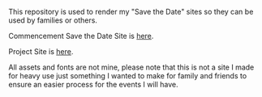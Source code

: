 This repository is used to render my "Save the Date" sites so they can be used by families or others.

Commencement Save the Date Site is [here](https://html-preview.github.io/?url=https://github.com/Olefincode/savethedate_site/main/Commencement%20Site/home_page.html).

Project Site is [here](https://html-preview.github.io/?url=https://github.com/Olefincode/project_site/main/index.html).

All assets and fonts are not mine, please note that this is not a site I made for heavy use just something I wanted to make for family and friends to ensure an easier process for the events I will have.

